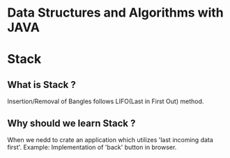 # Data Structures and Algorithms with JAVA

# Stack

## What is Stack ?

Insertion/Removal of Bangles follows LIFO(Last in First Out) method.

## Why should we learn Stack ?

When we nedd to crate an application which utilizes 'last incoming data first'.
Example: Implementation of 'back' button in browser.